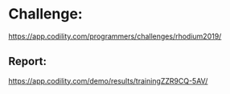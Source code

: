 ﻿# Challenge: 
https://app.codility.com/programmers/challenges/rhodium2019/

## Report:
https://app.codility.com/demo/results/trainingZZR9CQ-5AV/
